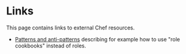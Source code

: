 # Links

This page contains links to external Chef resources.

- [Patterns and anti-patterns](http://dougireton.com/blog/2013/02/16/chef-cookbook-anti-patterns/) describing
  for example how to use "role cookbooks" instead of roles.
